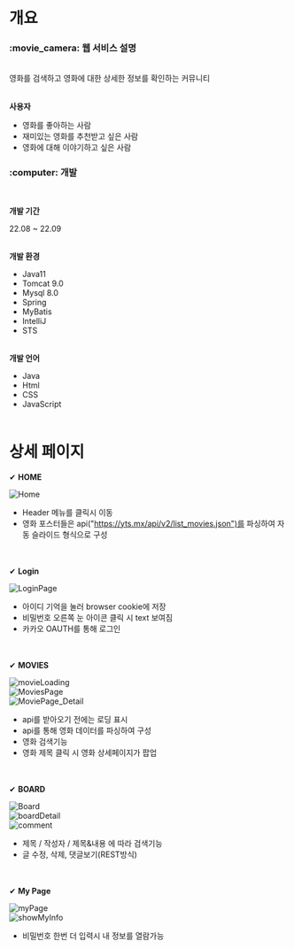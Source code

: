 # 개요

<h3>:movie_camera: 웹 서비스 설명</h3><br>
영화를 검색하고 영화에 대한 상세한 정보를 확인하는 커뮤니티<br><br>

**사용자**
* 영화를 좋아하는 사람
* 재미있는 영화를 추천받고 싶은 사람
* 영화에 대해 이야기하고 싶은 사람


<h3>:computer: 개발 </h3><br>

**개발 기간**

22.08 ~ 22.09 <br><br>

**개발 환경**

* Java11
* Tomcat 9.0
* Mysql 8.0
* Spring
* MyBatis
* IntelliJ
* STS<br><br>

**개발 언어**

* Java
* Html
* CSS
* JavaScript<br><br>


# 상세 페이지


✔ **HOME**

![Home](https://user-images.githubusercontent.com/50903452/188316866-ff0a8289-6035-4ba9-acd0-fb7b7cebc567.PNG)<br>

* Header 메뉴를 클릭시 이동<br>
* 영화 포스터들은 api("https://yts.mx/api/v2/list_movies.json")를 파싱하여 자동 슬라이드 형식으로 구성<br><br><br>

✔ **Login**

![LoginPage](https://user-images.githubusercontent.com/50903452/188317069-a73e8eb9-3eee-4bb6-8c97-f795b7a0fcf2.PNG)<br>

* 아이디 기억을 눌러 browser cookie에 저장
* 비밀번호 오른쪽 눈 아이콘 클릭 시 text 보여짐
* 카카오 OAUTH를 통해 로그인<br><br><br>

✔ **MOVIES**

![movieLoading](https://user-images.githubusercontent.com/50903452/188317831-2dfb118c-aed0-4117-bf20-a0fe507a2552.PNG)<br>
![MoviesPage](https://user-images.githubusercontent.com/50903452/188317553-3d7bb165-10cf-4ed1-87b2-369f96e94083.PNG)<br>
![MoviePage_Detail](https://user-images.githubusercontent.com/50903452/188317683-78492a2b-2e02-4ace-b795-0db4f4f37d81.PNG)<br>

* api를 받아오기 전에는 로딩 표시
* api를 통해 영화 데이터를 파싱하여 구성
* 영화 검색기능
* 영화 제목 클릭 시 영화 상세페이지가 팝업<br><br><br>

✔ **BOARD**


![Board](https://user-images.githubusercontent.com/50903452/188317864-0d93554c-0cf4-4e12-b1cd-c2bc71e88288.PNG)<br>
![boardDetail](https://user-images.githubusercontent.com/50903452/188317869-89822bd6-fad4-4c43-8e11-2357527cb6da.PNG)<br>
![comment](https://user-images.githubusercontent.com/50903452/188317872-8492d327-e672-4ba2-a0e6-0ea4d061de81.PNG)<br>


* 제목 / 작성자 / 제목&내용 에 따라 검색기능
* 글 수정, 삭제, 댓글보기(REST방식)<br><br><br>

✔ **My Page**

![myPage](https://user-images.githubusercontent.com/50903452/188318157-7a6b0fc0-136a-4a21-9797-521cbc79fa35.PNG)<br>
![showMyInfo](https://user-images.githubusercontent.com/50903452/188318159-5445ca21-8ca4-4d4b-9e43-75cb57503fdb.PNG)<br>

* 비밀번호 한번 더 입력시 내 정보를 열람가능


